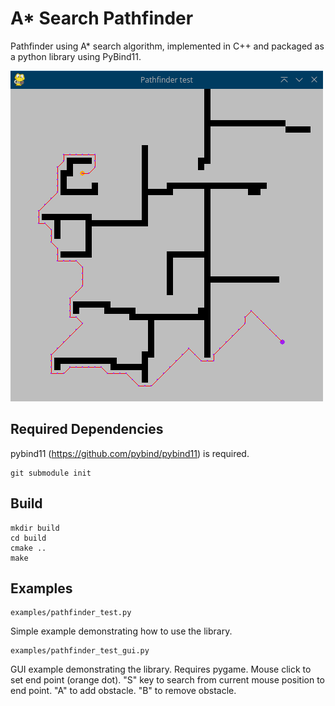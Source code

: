 # A* Search Pathfinder

Pathfinder using A* search algorithm, implemented in C++ and packaged as a python library using PyBind11.

![Demo Animation](screenshots/01.png?raw=true)

## Required Dependencies

pybind11 (https://github.com/pybind/pybind11) is required.
```
git submodule init
```

## Build

```
mkdir build
cd build
cmake ..
make
```

## Examples

```
examples/pathfinder_test.py
```
Simple example demonstrating how to use the library.

```
examples/pathfinder_test_gui.py
```
GUI example demonstrating the library. Requires pygame. Mouse click to set end point (orange dot). "S" key to search from current mouse position to end point. "A" to add obstacle. "B" to remove obstacle.

